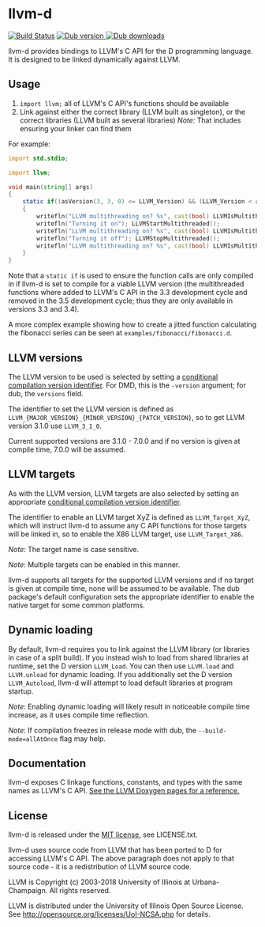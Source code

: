 llvm-d
========

[![Build Status](https://travis-ci.org/MoritzMaxeiner/llvm-d.svg?branch=master)](https://travis-ci.org/MoritzMaxeiner/llvm-d) <a href="https://code.dlang.org/packages/llvm-d" title="Go to llvm-d"><img src="https://img.shields.io/dub/v/llvm-d.svg" alt="Dub version"></a><a href="https://code.dlang.org/packages/llvm-d" title="Go to llvm-d"> <img src="https://img.shields.io/dub/dt/llvm-d.svg" alt="Dub downloads"></a>

llvm-d provides bindings to LLVM's C API for the D programming language.
It is designed to be linked dynamically against LLVM.

Usage
-----

1. `import llvm;` all of LLVM's C API's functions should be available
2. Link against either the correct library (LLVM built as singleton), or the correct libraries (LLVM built as several libraries)
   *Note:* That includes ensuring your linker can find them

For example:

```d
import std.stdio;

import llvm;

void main(string[] args)
{
	static if((asVersion(3, 3, 0) <= LLVM_Version) && (LLVM_Version < asVersion(3, 5, 0)))
	{
		writefln("LLVM multithreading on? %s", cast(bool) LLVMIsMultithreaded());
		writefln("Turning it on"); LLVMStartMultithreaded();
		writefln("LLVM multithreading on? %s", cast(bool) LLVMIsMultithreaded());
		writefln("Turning it off"); LLVMStopMultithreaded();
		writefln("LLVM multithreading on? %s", cast(bool) LLVMIsMultithreaded());
	}
}
```

Note that a `static if` is used to ensure the function calls are only compiled
in if llvm-d is set to compile for a viable LLVM version
(the multithreaded functions where added to LLVM's C API in the 3.3 development
cycle and removed in the 3.5 development cycle; thus they are only available in versions 3.3 and 3.4).

A more complex example showing how to create a jitted function calculating
the fibonacci series can be seen at `examples/fibonacci/fibonacci.d`.

LLVM versions
-------------

The LLVM version to be used is selected by setting a [conditional compilation version identifier](https://dlang.org/spec/version.html).
For DMD, this is the `-version` argument; for dub, the `versions` field.

The identifier to set the LLVM version is defined as
`LLVM_{MAJOR_VERSION}_{MINOR_VERSION}_{PATCH_VERSION}`, so to get LLVM version 3.1.0 use `LLVM_3_1_0`.

Current supported versions are 3.1.0 - 7.0.0 and if no version is given
at compile time, 7.0.0 will be assumed.

LLVM targets
------------

As with the LLVM version, LLVM targets are also selected by setting an appropriate [conditional compilation version identifier](https://dlang.org/spec/version.html).

The identifier to enable an LLVM target XyZ is defined as
`LLVM_Target_XyZ`, which will instruct llvm-d to assume any C API functions for those targets will be linked in, so to enable the X86 LLVM target, use `LLVM_Target_X86`.

*Note*: The target name is case sensitive.

*Note*: Multiple targets can be enabled in this manner.

llvm-d supports all targets for the supported LLVM versions and if no target is given at compile time, none will be assumed to be available.
The dub package's default configuration sets the appropriate identifier to enable the native target for some common platforms.

Dynamic loading
---------------

By default, llvm-d requires you to link against the LLVM library (or libraries in case of a split build).
If you instead wish to load from shared libraries at runtime, set the D version `LLVM_Load`. You can then use `LLVM.load` and `LLVM.unload` for dynamic loading.
If you additionally set the D version `LLVM_Autoload`, llvm-d will attempt to load default libraries at program startup.

*Note*: Enabling dynamic loading will likely result in noticeable compile time increase, as it uses compile time reflection.

*Note*: If compilation freezes in release mode with dub, the `--build-mode=allAtOnce` flag may help.

Documentation
-------------

llvm-d exposes C linkage functions, constants, and types with the same names as LLVM's C API.
[See the LLVM Doxygen pages for a reference.](http://llvm.org/doxygen/modules.html)

License
-------

llvm-d is released under the [MIT license](http://opensource.org/licenses/MIT), see LICENSE.txt.

llvm-d uses source code from LLVM that has been ported to D for accessing LLVM's C API. The above paragraph does not apply
to that source code - it is a redistribution of LLVM source code.

LLVM is Copyright (c) 2003-2018 University of Illinois at Urbana-Champaign.
All rights reserved.

LLVM is distributed under the University of Illinois Open Source
License. See http://opensource.org/licenses/UoI-NCSA.php for details.
